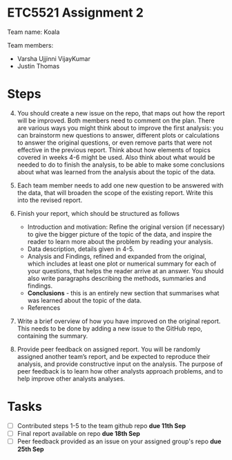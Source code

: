 # ETC5521 Assignment 2 

Team name: Koala

Team members:

* Varsha Ujjinni VijayKumar
* Justin Thomas

# Steps

4. You should create a new issue on the repo, that maps out how the report will be improved.    Both members need to comment on the plan. There are various ways you might think about to    improve the first analysis: you can brainstorm new questions to answer, different plots     or calculations to answer the original questions, or even remove parts that were not        effective in the previous report. Think about how elements of topics covered in weeks 4-6    might be used. Also think about what would be needed to do to finish the analysis, to be    able to make some conclusions about what was learned from the analysis about the topic of    the data.

5. Each team member needs to add one new question to be answered with the data, that will      broaden the scope of the existing report. Write this into the revised report.

6. Finish your report, which should be structured as follows

   - Introduction and motivation: Refine the original version (if necessary) to give the         bigger picture of the topic of the data, and inspire the reader to learn more about the      problem by reading your analysis.
   - Data description, details given in 4-5.
   - Analysis and Findings, refined and expanded from the original, which includes at least      one plot or numerical summary for each of your questions, that helps the reader arrive      at an answer. You should also write paragraphs describing the methods, summaries and        findings.
   - **Conclusions** - this is an entirely new section that summarises what was learned          about the topic of the data.
   - References

7. Write a brief overview of how you have improved on the original report. This needs to be    done by adding a new issue to the GitHub repo, containing the summary.

8. Provide peer feedback on assigned report. You will be randomly assigned another team’s      report, and be expected to reproduce their analysis, and provide constructive input on      the analysis. The purpose of peer feedback is to learn how other analysts approach          problems, and to help improve other analysts analyses. 



# Tasks


- [ ] Contributed steps 1-5 to the team github repo **due 11th Sep**
- [ ] Final report available on repo **due 18th Sep**
- [ ] Peer feedback provided as an issue on your assigned group's repo **due 25th Sep**
